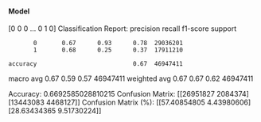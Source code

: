 #### Model
[0 0 0 ... 0 1 0]
Classification Report:
              precision    recall  f1-score   support

           0       0.67      0.93      0.78  29036201
           1       0.68      0.25      0.37  17911210

    accuracy                           0.67  46947411
   macro avg       0.67      0.59      0.57  46947411
weighted avg       0.67      0.67      0.62  46947411

Accuracy: 0.6692585028810215
Confusion Matrix:
[[26951827  2084374]
 [13443083  4468127]]
Confusion Matrix (%):
[[57.40854805  4.43980606]
 [28.63434365  9.51730224]]
